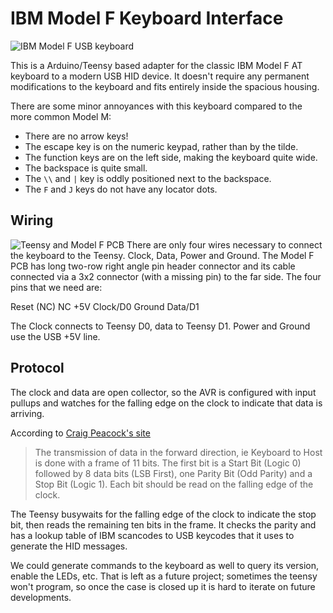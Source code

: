 IBM Model F Keyboard Interface
===
![IBM Model F USB keyboard](https://farm5.staticflickr.com/4221/35330162436_b938f6c4fd_z_d.jpg)

This is a Arduino/Teensy based adapter for the classic IBM Model F AT
keyboard to a modern USB HID device.  It doesn't require any permanent
modifications to the keyboard and fits entirely inside the spacious
housing.

There are some minor annoyances with this keyboard compared to the
more common Model M:

* There are no arrow keys!
* The escape key is on the numeric keypad, rather than by the tilde.
* The function keys are on the left side, making the keyboard quite wide.
* The backspace is quite small.
* The `\\` and `|` key is oddly positioned next to the backspace.
* The `F` and `J` keys do not have any locator dots.

Wiring
---
![Teensy and Model F PCB](https://farm5.staticflickr.com/4252/35239419941_2bf131733b_z_d.jpg)
There are only four wires necessary to connect the keyboard to the Teensy.
Clock, Data, Power and Ground.  The Model F PCB has long two-row right
angle pin header connector and its cable connected via a 3x2 connector
(with a missing pin) to the far side.  The four pins that we need are:

   Reset (NC)    NC        +5V
   Clock/D0      Ground    Data/D1

The Clock connects to Teensy D0, data to Teensy D1.  Power and Ground
use the USB +5V line.


Protocol
---

The clock and data are open collector, so the AVR is configured with
input pullups and watches for the falling edge on the clock to indicate
that data is arriving.

According to [Craig Peacock's site](http://retired.beyondlogic.org/keyboard/keybrd.htm)

<blockquote>
The transmission of data in the forward direction, ie Keyboard to Host is
done with a frame of 11 bits. The first bit is a Start Bit (Logic 0)
followed by 8 data bits (LSB First), one Parity Bit (Odd Parity) and a Stop
Bit (Logic 1). Each bit should be read on the falling edge of the clock.
</blockquote>

The Teensy busywaits for the falling edge of the clock to indicate
the stop bit, then reads the remaining ten bits in the frame.  It checks
the parity and has a lookup table of IBM scancodes to USB keycodes that
it uses to generate the HID messages.

We could generate commands to the keyboard as well to query its version,
enable the LEDs, etc.  That is left as a future project; sometimes the
teensy won't program, so once the case is closed up it is hard to iterate
on future developments.
